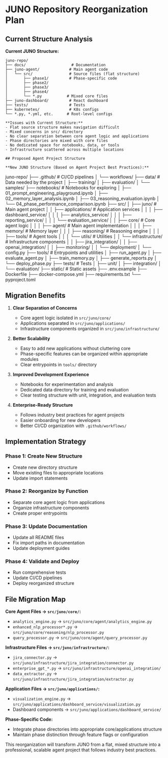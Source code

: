 # JUNO Repository Reorganization Plan

## Current Structure Analysis

**Current JUNO Structure:**
```
juno-repo/
├── docs/                    # Documentation
├── juno-agent/             # Main agent code
│   └── src/                # Source files (flat structure)
│       ├── phase1/         # Phase-specific code
│       ├── phase2/
│       ├── phase3/
│       ├── phase4/
│       └── *.py           # Mixed core files
├── juno-dashboard/         # React dashboard
├── tests/                  # Tests
├── kubernetes/             # K8s configs
└── *.py, *.yml, etc.      # Root-level configs

**Issues with Current Structure:**
- Flat source structure makes navigation difficult
- Mixed concerns in src/ directory
- No clear separation between core agent logic and applications
- Phase directories are mixed with core files
- No dedicated space for notebooks, data, or tools
- Infrastructure scattered across multiple locations

## Proposed Agent Project Structure

**New JUNO Structure (Based on Agent Project Best Practices):**
```
juno-repo/
├── .github/                # CI/CD pipelines
│   └── workflows/
├── data/                   # Data needed by the project
│   ├── training/
│   ├── evaluation/
│   └── samples/
├── notebooks/              # Notebooks for exploring
│   ├── 01_prompt_engineering_playground.ipynb
│   ├── 02_memory_layer_analysis.ipynb
│   ├── 03_reasoning_evaluation.ipynb
│   └── 04_phase_performance_comparison.ipynb
├── src/
│   ├── juno/              # Main agent project
│   │   ├── applications/   # Application services
│   │   │   ├── dashboard_service/
│   │   │   ├── analytics_service/
│   │   │   ├── reporting_service/
│   │   │   └── evaluation_service/
│   │   ├── core/          # Core agent logic
│   │   │   ├── agent/     # Main agent implementation
│   │   │   ├── memory/    # Memory layer
│   │   │   ├── reasoning/ # Reasoning engine
│   │   │   ├── tools/     # Agent tools
│   │   │   └── utils/     # Utilities
│   │   └── infrastructure/ # Infrastructure components
│   │       ├── jira_integration/
│   │       ├── openai_integration/
│   │       ├── monitoring/
│   │       └── deployment/
│   └── config.py
├── tools/                  # Entrypoints and utilities
│   ├── run_agent.py
│   ├── evaluate_agent.py
│   ├── train_memory.py
│   ├── generate_reports.py
│   └── deploy_phase.py
├── tests/                  # Tests
│   ├── unit/
│   ├── integration/
│   └── evaluation/
├── static/                 # Static assets
├── .env.example
├── Dockerfile
├── docker-compose.yml
├── requirements.txt
└── pyproject.toml

## Migration Benefits

1. **Clear Separation of Concerns**
   - Core agent logic isolated in `src/juno/core/`
   - Applications separated in `src/juno/applications/`
   - Infrastructure components organized in `src/juno/infrastructure/`

2. **Better Scalability**
   - Easy to add new applications without cluttering core
   - Phase-specific features can be organized within appropriate modules
   - Clear entrypoints in `tools/` directory

3. **Improved Development Experience**
   - Notebooks for experimentation and analysis
   - Dedicated data directory for training and evaluation
   - Clear testing structure with unit, integration, and evaluation tests

4. **Enterprise-Ready Structure**
   - Follows industry best practices for agent projects
   - Easier onboarding for new developers
   - Better CI/CD organization with `.github/workflows/`

## Implementation Strategy

### Phase 1: Create New Structure
- Create new directory structure
- Move existing files to appropriate locations
- Update import statements

### Phase 2: Reorganize by Function
- Separate core agent logic from applications
- Organize infrastructure components
- Create proper entrypoints

### Phase 3: Update Documentation
- Update all README files
- Fix import paths in documentation
- Update deployment guides

### Phase 4: Validate and Deploy
- Run comprehensive tests
- Update CI/CD pipelines
- Deploy reorganized structure

## File Migration Map

**Core Agent Files → `src/juno/core/`:**
- `analytics_engine.py` → `src/juno/core/agent/analytics_engine.py`
- `enhanced_nlp_processor*.py` → `src/juno/core/reasoning/nlp_processor.py`
- `query_processor.py` → `src/juno/core/agent/query_processor.py`

**Infrastructure Files → `src/juno/infrastructure/`:**
- `jira_connector.py` → `src/juno/infrastructure/jira_integration/connector.py`
- `enterprise_gpt_*.py` → `src/juno/infrastructure/openai_integration/`
- `data_extractor.py` → `src/juno/infrastructure/jira_integration/extractor.py`

**Application Files → `src/juno/applications/`:**
- `visualization_engine.py` → `src/juno/applications/dashboard_service/visualization.py`
- Dashboard components → `src/juno/applications/dashboard_service/`

**Phase-Specific Code:**
- Integrate phase directories into appropriate core/applications structure
- Maintain phase distinction through feature flags or configuration

This reorganization will transform JUNO from a flat, mixed structure into a professional, scalable agent project that follows industry best practices.

